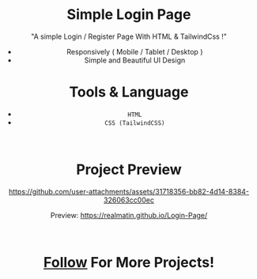 <div align="center">

# Simple Login Page
"A simple Login / Register Page With HTML & TailwindCss !"

- Responsively ( Mobile / Tablet / Desktop )
- Simple and Beautiful UI Design

# Tools & Language

- <code>HTML</code>
- <code>CSS (TailwindCSS)</code>

<br>

# Project Preview

https://github.com/user-attachments/assets/31718356-bb82-4d14-8384-326063cc00ec

Preview: https://realmatin.github.io/Login-Page/

<br>

# [Follow](https://github.com/RealMaTiN) For More Projects!

</div>